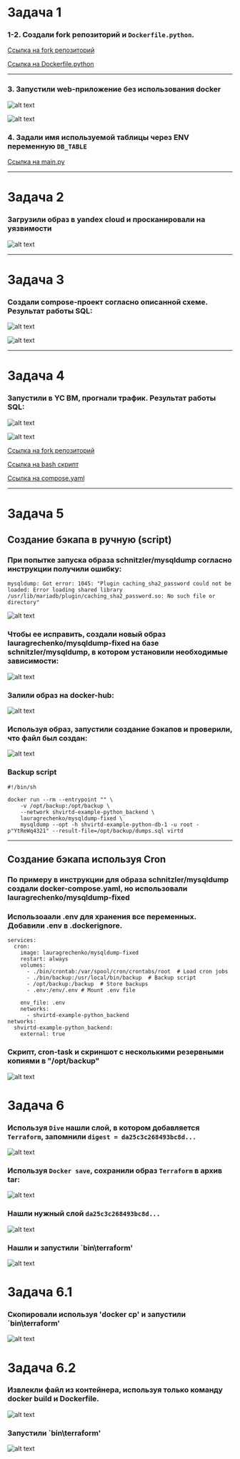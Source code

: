 # Задача 1
### 1-2. Создали fork репозиторий и `Dockerfile.python`.
[Ссылка на fork репозиторий](https://github.com/lauragrechenko/shvirtd-example-python)

[Ссылка на Dockerfile.python](https://github.com/lauragrechenko/shvirtd-example-python/blob/1f5db713c54f50c6e8b075e47cdc9b854d29d37c/Dockerfile.python)

-------------------

### 3. Запустили web-приложение без использования docker
![alt text](image-6.png)

![alt text](image-5.png)

### 4. Задали имя используемой таблицы через ENV переменную `DB_TABLE`
[Ссылка на main.py](https://github.com/lauragrechenko/shvirtd-example-python/blob/main/main.py#L12)

-------------------

# Задача 2
### Загрузили образ в yandex cloud и просканировали на уязвимости
![alt text](image.png)

-------------------

# Задача 3
### Создали compose-проект согласно описанной схеме. Результат работы SQL:
![alt text](image-1.png)

![alt text](image-2.png)

-------------------

# Задача 4
### Запустили в YC ВМ, прогнали трафик. Результат работы SQL:
![alt text](image-3.png)

![alt text](image-4.png)

[Ссылка на fork репозиторий](https://github.com/lauragrechenko/shvirtd-example-python)

[Ссылка на bash скрипт](https://github.com/lauragrechenko/shvirtd-example-python/blob/main/setup.sh)

[Ссылка на compose.yaml](https://github.com/lauragrechenko/shvirtd-example-python/blob/1f5db713c54f50c6e8b075e47cdc9b854d29d37c/compose.yaml)

-------------------

# Задача 5
## Создание бэкапа в ручную (script)
### При попытке запуска образа schnitzler/mysqldump согласно инструкции получили ошибку:
```
mysqldump: Got error: 1045: "Plugin caching_sha2_password could not be loaded: Error loading shared library /usr/lib/mariadb/plugin/caching_sha2_password.so: No such file or directory"
```
![alt text](<Screenshot from 2025-02-19 18-17-44.png>)

### Чтобы ее исправить, создали новый образ lauragrechenko/mysqldump-fixed на базе schnitzler/mysqldump, в котором установили необходимые зависимости:
![alt text](<Screenshot from 2025-02-19 18-15-59.png>)

### Залили образ на docker-hub:
![alt text](<Screenshot from 2025-02-19 18-16-51.png>)

### Используя образ, запустили создание бэкапов и проверили, что файл был создан:
![alt text](<Screenshot from 2025-02-19 18-12-35.png>)

### Backup script
```
#!/bin/sh

docker run --rm --entrypoint "" \
    -v /opt/backup:/opt/backup \
    --network shvirtd-example-python_backend \
    lauragrechenko/mysqldump-fixed \
    mysqldump --opt -h shvirtd-example-python-db-1 -u root -p"YtReWq4321" --result-file=/opt/backup/dumps.sql virtd

```
-------------------
## Создание бэкапа используя Cron
### По примеру в инструкции для образа schnitzler/mysqldump создали docker-compose.yaml, но использовали lauragrechenko/mysqldump-fixed
### Использоаали .env для хранения все переменных. Добавили .env в .dockerignore.
```
services:
  cron:
    image: lauragrechenko/mysqldump-fixed
    restart: always
    volumes:
      - ./bin/crontab:/var/spool/cron/crontabs/root  # Load cron jobs
      - ./bin/backup:/usr/local/bin/backup  # Backup script
      - /opt/backup:/backup  # Store backups
      - .env:/env/.env # Mount .env file

    env_file: .env
    networks:
      - shvirtd-example-python_backend
networks:
  shvirtd-example-python_backend:
    external: true
```
### Скрипт, cron-task и скриншот с несколькими резервными копиями в "/opt/backup"
![alt text](<Screenshot from 2025-02-19 21-25-49.png>)


# Задача 6 
### Используя `Dive` нашли слой, в котором добавляется `Terraform`, запомнили `digest = da25c3c268493bc8d...`
![alt text](<Screenshot from 2025-02-20 14-22-24.png>) 

### Используя `Docker save`, сохранили образ `Terraform` в архив tar:
![alt text](<Screenshot from 2025-02-20 14-40-02.png>)

### Нашли нужный слой `da25c3c268493bc8d...`
![alt text](<Screenshot from 2025-02-20 14-40-31.png>)

### Нашли и запустили `bin\terraform'
![alt text](<Screenshot from 2025-02-20 14-41-18.png>)

# Задача 6.1
### Скопировали используя 'docker cp' и запустили `bin\terraform'
![alt text](<Screenshot from 2025-02-20 15-09-06.png>)

# Задача 6.2
### Извлекли файл из контейнера, используя только команду docker build и Dockerfile. 
![alt text](<Screenshot from 2025-02-20 15-18-38.png>)

### Запустили `bin\terraform'
![alt text](<Screenshot from 2025-02-20 15-19-52.png>)
